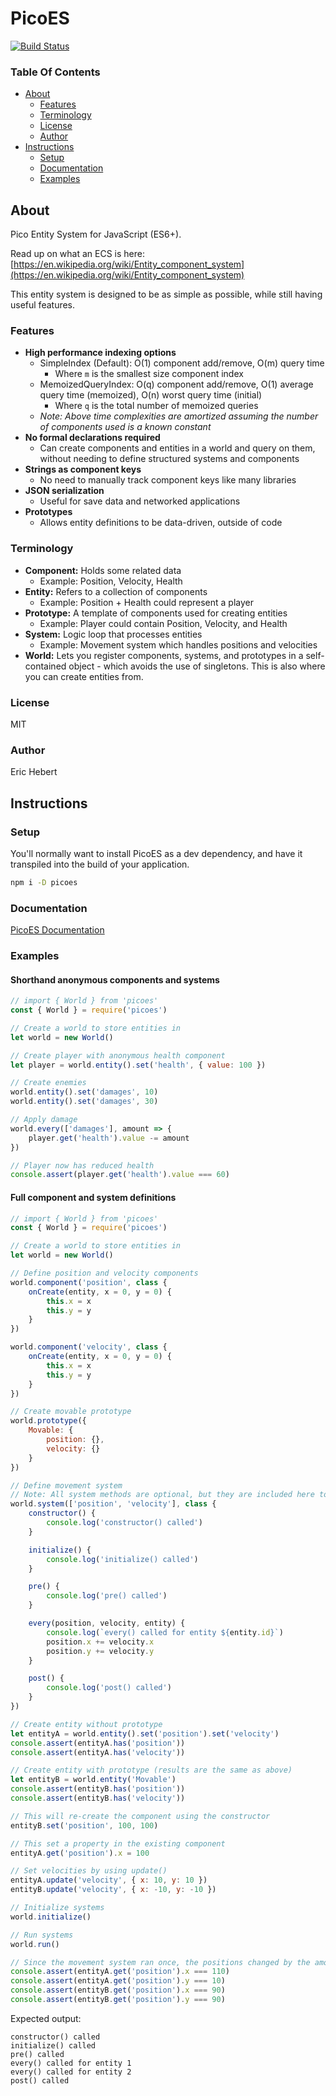 # PicoES

[![Build Status](https://travis-ci.org/ayebear/picoes.svg?branch=master)](https://travis-ci.org/ayebear/picoes)

### Table Of Contents

* [About](#about)
	* [Features](#features)
	* [Terminology](#terminology)
	* [License](#license)
	* [Author](#author)
* [Instructions](#instructions)
	* [Setup](#setup)
	* [Documentation](#documentation)
	* [Examples](#examples)

## About

Pico Entity System for JavaScript (ES6+).

Read up on what an ECS is here: [https://en.wikipedia.org/wiki/Entity_component_system](https://en.wikipedia.org/wiki/Entity_component_system)

This entity system is designed to be as simple as possible, while still having useful features.

### Features

* **High performance indexing options**
	* SimpleIndex (Default): O(1) component add/remove, O(m) query time
		* Where `m` is the smallest size component index
	* MemoizedQueryIndex: O(q) component add/remove, O(1) average query time (memoized), O(n) worst query time (initial)
		* Where `q` is the total number of memoized queries
	* *Note: Above time complexities are amortized assuming the number of components used is a known constant*
* **No formal declarations required**
	* Can create components and entities in a world and query on them, without needing to define structured systems and components
* **Strings as component keys**
	* No need to manually track component keys like many libraries
* **JSON serialization**
	* Useful for save data and networked applications
* **Prototypes**
	* Allows entity definitions to be data-driven, outside of code

### Terminology

* **Component:** Holds some related data
	* Example: Position, Velocity, Health
* **Entity:** Refers to a collection of components
	* Example: Position + Health could represent a player
* **Prototype:** A template of components used for creating entities
	* Example: Player could contain Position, Velocity, and Health
* **System:** Logic loop that processes entities
	* Example: Movement system which handles positions and velocities
* **World:** Lets you register components, systems, and prototypes in a self-contained object - which avoids the use of singletons. This is also where you can create entities from.

### License

MIT

### Author

Eric Hebert

## Instructions

### Setup

You'll normally want to install PicoES as a dev dependency, and have it transpiled into the build of your application.

```bash
npm i -D picoes
```

### Documentation

[PicoES Documentation](http://ayebear.com/picoes)

### Examples

#### Shorthand anonymous components and systems

```javascript
// import { World } from 'picoes'
const { World } = require('picoes')

// Create a world to store entities in
let world = new World()

// Create player with anonymous health component
let player = world.entity().set('health', { value: 100 })

// Create enemies
world.entity().set('damages', 10)
world.entity().set('damages', 30)

// Apply damage
world.every(['damages'], amount => {
	player.get('health').value -= amount
})

// Player now has reduced health
console.assert(player.get('health').value === 60)
```

#### Full component and system definitions

```javascript
// import { World } from 'picoes'
const { World } = require('picoes')

// Create a world to store entities in
let world = new World()

// Define position and velocity components
world.component('position', class {
	onCreate(entity, x = 0, y = 0) {
		this.x = x
		this.y = y
	}
})

world.component('velocity', class {
	onCreate(entity, x = 0, y = 0) {
		this.x = x
		this.y = y
	}
})

// Create movable prototype
world.prototype({
	Movable: {
		position: {},
		velocity: {}
	}
})

// Define movement system
// Note: All system methods are optional, but they are included here to show the flow
world.system(['position', 'velocity'], class {
	constructor() {
		console.log('constructor() called')
	}

	initialize() {
		console.log('initialize() called')
	}

	pre() {
		console.log('pre() called')
	}

	every(position, velocity, entity) {
		console.log(`every() called for entity ${entity.id}`)
		position.x += velocity.x
		position.y += velocity.y
	}

	post() {
		console.log('post() called')
	}
})

// Create entity without prototype
let entityA = world.entity().set('position').set('velocity')
console.assert(entityA.has('position'))
console.assert(entityA.has('velocity'))

// Create entity with prototype (results are the same as above)
let entityB = world.entity('Movable')
console.assert(entityB.has('position'))
console.assert(entityB.has('velocity'))

// This will re-create the component using the constructor
entityB.set('position', 100, 100)

// This set a property in the existing component
entityA.get('position').x = 100

// Set velocities by using update()
entityA.update('velocity', { x: 10, y: 10 })
entityB.update('velocity', { x: -10, y: -10 })

// Initialize systems
world.initialize()

// Run systems
world.run()

// Since the movement system ran once, the positions changed by the amount of their velocity
console.assert(entityA.get('position').x === 110)
console.assert(entityA.get('position').y === 10)
console.assert(entityB.get('position').x === 90)
console.assert(entityB.get('position').y === 90)
```

Expected output:

```
constructor() called
initialize() called
pre() called
every() called for entity 1
every() called for entity 2
post() called
```

